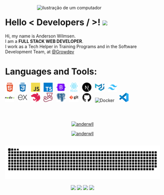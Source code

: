 <img src="https://raw.githubusercontent.com/MicaelliMedeiros/micaellimedeiros/master/image/computer-illustration.png" alt="ilustração de um computador" min-width="400px" max-width="400px" width="400px" align="right">

<h1> Hello < Developers / >! <img src = "https://raw.githubusercontent.com/MartinHeinz/MartinHeinz/master/wave.gif" width = 30px> </h1>

<p align="left"> 
  Hi, my name is Anderson Wilmsen. </br> 
  I am a <strong>FULL STACK WEB DEVELOPER</strong>. </br> 
  I work as a Tech Helper in Training Programs and in the Software Development Team, at <a href="https://www.growdev.com.br/" target="_blank">@Growdev</a>
</p>

<h1>Languages and Tools:</h1>


<div>
  <img src="https://github.com/devicons/devicon/blob/master/icons/html5/html5-plain-wordmark.svg" title="HTML5" alt="HTML" width="30" height="30"/>&nbsp;&nbsp;
  <img src="https://github.com/devicons/devicon/blob/master/icons/css3/css3-plain-wordmark.svg"  title="CSS3" alt="CSS" width="30" height="30"/>&nbsp;&nbsp;
  <img src="https://github.com/devicons/devicon/blob/master/icons/javascript/javascript-original.svg" title="JavaScript" alt="JavaScript" width="30" height="30"/>&nbsp;&nbsp;
  <img src="https://github.com/devicons/devicon/blob/master/icons/typescript/typescript-original.svg" title="TypeScript" alt="TypeScript" width="30" height="30"/>&nbsp;&nbsp;
  <img src="https://github.com/devicons/devicon/blob/master/icons/bootstrap/bootstrap-original.svg" title="Bootstrap" alt="Bootstrap" width="30" height="30"/>&nbsp;&nbsp;
  <img src="https://github.com/devicons/devicon/blob/master/icons/react/react-original-wordmark.svg" title="React" alt="React" width="30" height="30"/>&nbsp;&nbsp;
  <img src="https://github.com/devicons/devicon/blob/master/icons/nextjs/nextjs-original.svg" title="NextJS" alt="NextJS" width="30" height="30"/>&nbsp;&nbsp;
  <img src="https://github.com/devicons/devicon/blob/master/icons/materialui/materialui-original.svg" title="Material UI" alt="Material UI" width="30" height="30"/>&nbsp;&nbsp;
  <img src="https://github.com/devicons/devicon/blob/master/icons/tailwindcss/tailwindcss-plain.svg" title="Tailwindcss" alt="Tailwindcss" width="30" height="30"/>&nbsp;&nbsp; <br>
  <img src="https://github.com/devicons/devicon/blob/master/icons/nodejs/nodejs-original-wordmark.svg" title="NodeJS" alt="NodeJS" width="30" height="30"/>&nbsp;&nbsp;
  <img src="https://github.com/devicons/devicon/blob/master/icons/express/express-original.svg" title="Express" alt="Express" width="30" height="30"/>&nbsp;&nbsp;
  <img src="https://github.com/devicons/devicon/blob/master/icons/nestjs/nestjs-plain.svg" title="NestJS" alt="NestJS" width="30" height="30"/>&nbsp;&nbsp;
  <img src="https://github.com/devicons/devicon/blob/master/icons/jest/jest-plain.svg" title="Jest" alt="Jest" width="30" height="30"/>&nbsp;&nbsp;
  <img src="https://github.com/devicons/devicon/blob/master/icons/postgresql/postgresql-plain.svg" title="PostgressSQL" alt="PostgressSQL" width="30" height="30"/>&nbsp;&nbsp;
  <img src="https://github.com/devicons/devicon/blob/master/icons/git/git-original-wordmark.svg" title="Git" **alt="Git" width="30" height="30"/>&nbsp;&nbsp;
  <img src="https://github.com/devicons/devicon/blob/master/icons/github/github-original.svg" title="GitHub" **alt="GitHub" width="30" height="30"/>&nbsp;&nbsp;
  <img src="https://cdn.jsdelivr.net/gh/devicons/devicon/icons/docker/docker-original.svg" title="Docker" alt="Docker" width="30" height="30"/>&nbsp;&nbsp;&nbsp;
  <img src="https://github.com/devicons/devicon/blob/master/icons/vscode/vscode-original.svg" title="VSCode" alt="VSCode" width="30" height="30"/>&nbsp;&nbsp;
</div>
    
##

<br>

<div align="center">
  
  [![anderwll](https://github-readme-stats.vercel.app/api?username=anderwll&theme=dracula&show_icons=true)](https://github.com/anuraghazra/github-readme-stats)

  [![anderwll](https://github-readme-stats.vercel.app/api/top-langs/?username=anderwll&layout=compact&theme=dracula)](https://github.com/anuraghazra/github-readme-stats)
  
</div>



##

<picture>
  <source
    media="(prefers-color-scheme: dark)"
    srcset="https://raw.githubusercontent.com/platane/snk/output/github-contribution-grid-snake-dark.svg"
  />
  <source
    media="(prefers-color-scheme: light)"
    srcset="https://raw.githubusercontent.com/platane/snk/output/github-contribution-grid-snake.svg"
  />
  <img
    alt="github contribution grid snake animation"
    src="https://raw.githubusercontent.com/platane/snk/output/github-contribution-grid-snake.svg"
  />
</picture>

<br>
<br>

<div align="center"> 
  <a href="https://wa.me/5551997960629?text=Se desejar, faça contato via WhatsApp" target="_blank"><img src="https://img.shields.io/badge/WhatsApp-25D366?style=for-the-badge&logo=whatsapp&logoColor=white" target="_blank"></a>
  <a href="https://www.instagram.com/anderwll/" target="_blank"><img src="https://img.shields.io/badge/-Instagram-%23E4405F?style=for-the-badge&logo=instagram&logoColor=white" target="_blank"></a>
  <a href = "mailto:ander.wilmsen98@gmail.com"><img src="https://img.shields.io/badge/-gmail-%23333?style=for-the-badge&logo=microsoft&logoColor=white" target="_blank"></a>
  <a href="https://www.linkedin.com/in/anderson-wilmsen-675a48218/" target="_blank"><img src="https://img.shields.io/badge/-LinkedIn-%230077B5?style=for-the-badge&logo=linkedin&logoColor=white" target="_blank"></a>
</div>





